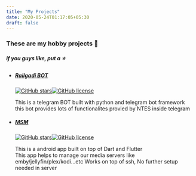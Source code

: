 ```yaml
---
title: "My Projects"
date: 2020-05-24T01:17:05+05:30
draft: false
---
```


### These are my hobby projects :clap:

##### if you guys like, put a :star:

- ##### [Railgadi BOT](https://github.com/prinzpiuz/RailwayStatusBot)
  
  
  [![GitHub stars](https://img.shields.io/github/stars/prinzpiuz/RailwayStatusBot?style=flat-square)](https://github.com/prinzpiuz/RailwayStatusBot/stargazers)[![GitHub license](https://img.shields.io/github/license/prinzpiuz/RailwayStatusBot?style=flat-square)](https://github.com/prinzpiuz/RailwayStatusBot/blob/master/LICENSE) 

   This is a telegram BOT built with python and telegram bot framework  
   this bot provides lots of functionalites provied by NTES inside telegram

- ##### [MSM](https://github.com/prinzpiuz/MSM)  


  [![GitHub stars](https://img.shields.io/github/stars/prinzpiuz/MSM?style=flat-square)](https://github.com/prinzpiuz/MSM/stargazers)[![GitHub license](https://img.shields.io/github/license/prinzpiuz/MSM?color=green&style=flat-square)](https://github.com/prinzpiuz/MSM/blob/master/LICENSE)  

  This is a android app built on top of Dart and Flutter  
  This app helps to manage our media servers like emby/jellyfin/plex/kodi...etc
  Works on top of ssh, No further setup needed in server
